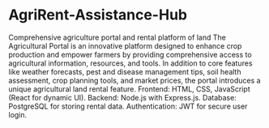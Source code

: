 # AgriRent-Assistance-Hub
Comprehensive agriculture portal and rental platform of land
The Agricultural Portal is an innovative platform designed to enhance crop production and empower farmers by providing comprehensive access to agricultural information, resources, and tools. In addition to core features like weather forecasts, pest and disease management tips, soil health assessment, crop planning tools, and market prices, the portal introduces a unique agricultural land rental feature. 
Frontend: HTML, CSS, JavaScript (React for dynamic UI).
Backend: Node.js with Express.js.
Database: PostgreSQL for storing rental data.
Authentication: JWT for secure user login.
